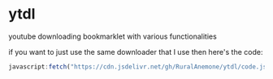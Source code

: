 # ytdl
youtube downloading bookmarklet with various functionalities

if you want to just use the same downloader that I use then here's the code:
```js
javascript:fetch("https://cdn.jsdelivr.net/gh/RuralAnemone/ytdl/code.js").then(data=>{data.text().then(text=>{eval(text)}).catch(e=>alert(`somehow turning the code into text failed lol\n\n${e}`))}).catch(e=>alert(`oh no, a CORS error!!!\n\n${error}`));
```